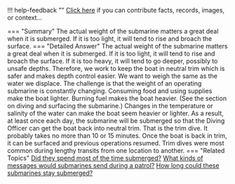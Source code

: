 !!! help-feedback ""
    <a href="/feedback/" data-feedback-link>Click here</a>
    if you can contribute facts, records, images, or context…

<a id="summary"></a>
=== "Summary"
    The actual weight of the submarine matters a great deal when it is submerged. If it is too light, it will tend to rise and broach the surface.
=== "Detailed Answer"
    The actual weight of the submarine matters a great deal when it is submerged. If it is too light, it will tend to rise and broach the surface. If it is too heavy, it will tend to go deeper, possibly to unsafe depths. Therefore, we work to keep the boat in neutral trim which is safer and makes depth control easier. We want to weigh the same as the water we displace.
    The challenge is that the weight of an operating submarine is constantly changing. Consuming food and using supplies make the boat lighter. Burning fuel makes the boat heavier. (See the section on diving and surfacing the submarine.) Changes in the temperature or salinity of the water can make the boat seem heavier or lighter.
    As a result, at least once each day, the submarine will be submerged so that the Diving Officer can get the boat back into neutral trim. That is the trim dive. It probably takes no more than 10 or 15 minutes. Once the boat is back in trim, it can be surfaced and previous operations resumed. Trim dives were most common during lengthy transits from one location to another.
=== "Related Topics"
    [Did they spend most of the time submerged?](did-they-spend-most-of-the-time-submerged.md#summary)
    [What kinds of messages would submarines send during a patrol?](what-kinds-of-messages-would-submarines-send-during-a-patrol.md#summary)
    [How long could these submarines stay submerged?](how-long-could-these-submarines-stay-submerged.md#summary)
